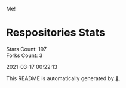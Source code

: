 Me!

# Respositories Stats
Stars Count: 197  
Forks Count: 3

2021-03-17 00:22:13  

This README is automatically generated by [🐰](https://github.com/rnitta/rnitta).
